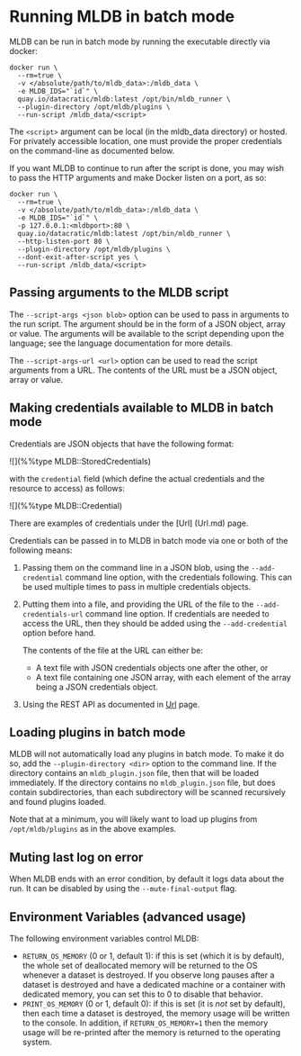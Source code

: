 # Running MLDB in batch mode

MLDB can be run in batch mode by running the executable directly via docker:

```
docker run \
  --rm=true \
  -v </absolute/path/to/mldb_data>:/mldb_data \
  -e MLDB_IDS="`id`" \
  quay.io/datacratic/mldb:latest /opt/bin/mldb_runner \
  --plugin-directory /opt/mldb/plugins \
  --run-script /mldb_data/<script>
```

The `<script>` argument can be local (in the mldb_data directory) or hosted.
For privately accessible location, one must provide the proper credentials
on the command-line as documented below.

If you want MLDB to continue to run after the script is done, you may wish to
pass the HTTP arguments and make Docker listen on a port, as so:

```
docker run \
  --rm=true \
  -v </absolute/path/to/mldb_data>:/mldb_data \
  -e MLDB_IDS="`id`" \
  -p 127.0.0.1:<mldbport>:80 \
  quay.io/datacratic/mldb:latest /opt/bin/mldb_runner \
  --http-listen-port 80 \
  --plugin-directory /opt/mldb/plugins \
  --dont-exit-after-script yes \
  --run-script /mldb_data/<script>
```

## Passing arguments to the MLDB script

The `--script-args <json blob>` option can be used to pass in arguments to the run
script.  The argument should be in the form of a JSON object, array or value.
The arguments will be available to the script depending upon the language; see
the language documentation for more details.

The `--script-args-url <url>` option can be used to read the script arguments
from a URL.  The contents of the URL must be a JSON object, array or value.

## Making credentials available to MLDB in batch mode

Credentials are JSON objects that have the following format:

![](%%type MLDB::StoredCredentials)

with the `credential` field (which define the actual credentials and the resource to
access) as follows:

![](%%type MLDB::Credential)

There are examples of credentials under the [Url] (Url.md) page.

Credentials can be passed in to MLDB in batch mode via one or both of the
following means:

1.  Passing them on the command line in a JSON blob, using the
    `--add-credential` command line option, with the credentials following.
    This can be used multiple times to pass in multiple credentials objects.
2.  Putting them into a file, and providing the URL of the file to the
    `--add-credentials-url` command line option.  If credentials are
    needed to access the URL, then they should be added using the
    `--add-credential` option before hand.

    The contents of the file at the URL can either be:
    - A text file with JSON credentials objects one after the other, or
    - A text file containing one JSON array, with each element of the array
      being a JSON credentials object.
 3. Using the REST API as documented in [Url](Url.md) page.
 
## Loading plugins in batch mode

MLDB will not automatically load any plugins in batch mode.  To make it do
so, add the `--plugin-directory <dir>` option to the command line.  If the
directory contains an `mldb_plugin.json` file, then that will be loaded
immediately.  If the directory contains no `mldb_plugin.json` file, but
does contain subdirectories, than each subdirectory will be scanned
recursively and found plugins loaded.

Note that at a minimum, you will likely want to load up plugins from
`/opt/mldb/plugins` as in the above examples.

## Muting last log on error

When MLDB ends with an error condition, by default it logs data about the run.
It can be disabled by using the `--mute-final-output` flag.



## Environment Variables (advanced usage)

The following environment variables control MLDB:

- `RETURN_OS_MEMORY` (0 or 1, default 1): if this is set (which it is by
  default), the whole set of deallocated memory will be returned to the
  OS whenever a dataset is destroyed.  If you observe long pauses after
  a dataset is destroyed and have a dedicated machine or a container
  with dedicated memory, you can set this to 0 to disable that behavior.
- `PRINT_OS_MEMORY` (0 or 1, default 0): if this is set (it is *not* set
  by default), then each time a dataset is destroyed, the memory usage
  will be written to the console.  In addition, if `RETURN_OS_MEMORY=1`
  then the memory usage will be re-printed after the memory is returned
  to the operating system.
